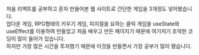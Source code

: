 처음 리액트를 공부하고 혼자 만들어본 웹 사이트로 간단한 게임을 3개정도 넣어봤습니다. <br>업다운 게임, RPG형태의 키우기 게임, 피지컬을 요하는 클릭 게임을 useState와 useEffect를 이용하여 만들었고 처음 배우고 만든 페이지기 때문에 여기저기 조악한 코딩이 많이 들어가 있습니다.<br> 하지만 가장 많은 시간을 투자했기 때문에 이것을 만들면서 가장 공부가 많이 됐습니다.
